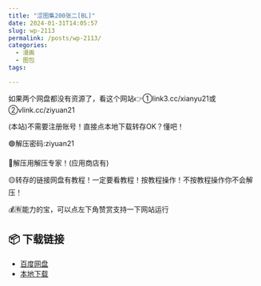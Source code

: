 ```yaml
---
title: "涩图集200张二[BL]"
date: 2024-01-31T14:05:57
slug: wp-2113
permalink: /posts/wp-2113/
categories:
  - 漫画
  - 图包
tags:

---
```


如果两个网盘都没有资源了，看这个网站👉①link3.cc/xianyu21或②vlink.cc/ziyuan21

(本站)不需要注册账号！直接点本地下载转存OK？懂吧！

🟢解压密码:ziyuan21

🔵解压用解压专家！(应用商店有)

🟡转存的链接网盘有教程！一定要看教程！按教程操作！不按教程操作你不会解压！

💰🈶能力的宝，可以点左下角赞赏支持一下网站运行

## 📦 下载链接
- [百度网盘](https://blziyuan21.com/pay-download/2113?key=93ee73ddf1&down_id=0)
- [本地下载](https://blziyuan21.com/pay-download/2113?key=93ee73ddf1&down_id=1)

